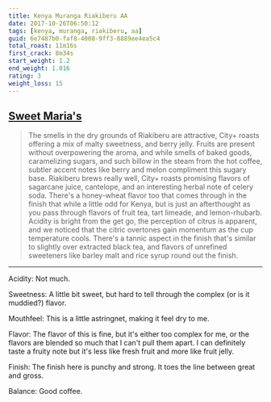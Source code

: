 ```yaml
---
title: Kenya Muranga Riakiberu AA
date: 2017-10-26T06:50:12
tags: [kenya, muranga, riakiberu, aa]
guid: 6e7487b0-faf8-4008-9ff3-8889ee4ea5c4
total_roast: 11m16s
first_crack: 8m34s
start_weight: 1.2
end_weight: 1.016
rating: 3
weight_loss: 15
---
```


## [Sweet Maria's][sm]

> The smells in the dry grounds of Riakiberu are attractive, City+ roasts offering
> a mix of malty sweetness, and berry jelly. Fruits are present without
> overpowering the aroma, and while smells of baked goods, caramelizing sugars,
> and such billow in the steam from the hot coffee, subtler accent notes like
> berry and melon compliment this sugary base. Riakiberu brews really well, City+
> roasts promising flavors of sagarcane juice, cantelope, and an interesting
> herbal note of celery soda. There's a honey-wheat flavor too that comes through
> in the finish that while a little odd for Kenya, but is just an afterthought as
> you pass through flavors of fruit tea, tart limeade, and lemon-rhubarb. Acidity
> is bright from the get go, the perception of citrus is apparent, and we noticed
> that the citric overtones gain momentum as the cup temperature cools. There's a
> tannic aspect in the finish that's similar to slightly over extracted black tea,
> and flavors of unrefined sweeteners like barley malt and rice syrup round out
> the finish.

---

Acidity: Not much.

Sweetness: A little bit sweet, but hard to tell through the complex (or is it
muddied?) flavor.

Mouthfeel: This is a little astringnet, making it feel dry to me.

Flavor: The flavor of this is fine, but it's either too complex for me, or the
flavors are blended so much that I can't pull them apart.  I can definitely
taste a fruity note but it's less like fresh fruit and more like fruit jelly.

Finish: The finish here is punchy and strong.  It toes the line between great
and gross.

Balance: Good coffee.

[sm]: https://www.sweetmarias.com/product/kenya-muranga-riakiberu-aa
